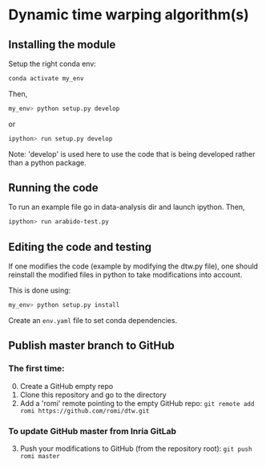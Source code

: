 # Dynamic time warping algorithm(s)

## Installing the module
Setup the right conda env:
```bash
conda activate my_env
```

Then,
```bash
my_env> python setup.py develop
```
or
```bash
ipython> run setup.py develop
```

Note: 'develop' is used here to use the code that is being developed rather than a python package.

## Running the code
To run an example file go in data-analysis dir and launch ipython. Then,
```bash
ipython> run arabido-test.py
```

## Editing the code and testing
If one modifies the code (example by modifying the dtw.py file), one should reinstall the modified files in python to take modifications into account.

This is done using:
```bash
my_env> python setup.py install
```
Create an `env.yaml` file to set conda dependencies.

## Publish master branch to GitHub

### The first time:
0. Create a GitHub empty repo
1. Clone this repository and go to the directory
2. Add a 'romi' remote pointing to the empty GitHub repo: `git remote add romi https://github.com/romi/dtw.git`

### To update GitHub master from Inria GitLab
3. Push your modifications to GitHub (from the repository root): `git push romi master`
